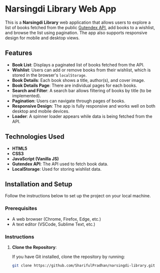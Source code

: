 # Narsingdi Library Web App

This is a **Narsingdi Library** web application that allows users to explore a list of books fetched from the public [Gutendex API](https://gutendex.com/), add books to a wishlist, and browse the list using pagination. The app also supports responsive design for mobile and desktop views.

## Features

- **Book List**: Displays a paginated list of books fetched from the API.
- **Wishlist**: Users can add or remove books from their wishlist, which is stored in the browser's `localStorage`.
- **Book Details**: Each book shows a title, author(s), and cover image.
- **Book Details Page**: There are individual pages for each books.
- **Search and Filter**: A search bar allows filtering of books by title (to be implemented).
- **Pagination**: Users can navigate through pages of books.
- **Responsive Design**: The app is fully responsive and works well on both desktop and mobile devices.
- **Loader**: A spinner loader appears while data is being fetched from the API.

## Technologies Used

- **HTML5**
- **CSS3**
- **JavaScript (Vanilla JS)**
- **Gutendex API**: The API used to fetch book data.
- **LocalStorage**: Used for storing wishlist data.

## Installation and Setup

Follow the instructions below to set up the project on your local machine.

### Prerequisites

- A web browser (Chrome, Firefox, Edge, etc.)
- A text editor (VSCode, Sublime Text, etc.)

### Instructions

1. **Clone the Repository**:
   
   If you have Git installed, clone the repository by running:
   ```bash
   git clone https://github.com/SharifulPradhan/narsingdi-library.git
